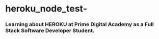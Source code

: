 # heroku_node_test-

### Learning about HEROKU at Prime Digital Academy as a Full Stack Software Developer Student.
